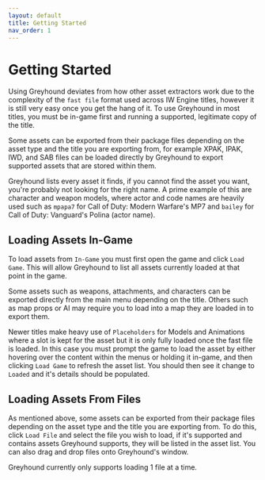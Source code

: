 ```yaml
---
layout: default
title: Getting Started
nav_order: 1
---
```


# Getting Started


Using Greyhound deviates from how other asset extractors work due to the complexity of the `fast file` format used across IW Engine titles, however it is still very easy once you get the hang of it. To use Greyhound in most titles, you must be in-game first and running a supported, legitimate copy of the title.

Some assets can be exported from their package files depending on the asset type and the title you are exporting from, for example XPAK, IPAK, IWD, and SAB files can be loaded directly by Greyhound to export supported assets that are stored within them.

Greyhound lists every asset it finds, if you cannot find the asset you want, you're probably not looking for the right name. A prime example of this are character and weapon models, where actor and code names are heavily used such as `mpapa7` for Call of Duty: Modern Warfare's MP7 and `bailey` for Call of Duty: Vanguard's Polina (actor name).

## Loading Assets In-Game

To load assets from `In-Game` you must first open the game and click `Load Game`. This will allow Greyhound to list all assets currently loaded at that point in the game.

Some assets such as weapons, attachments, and characters can be exported directly from the main menu depending on the title. Others such as map props or AI may require you to load into a map they are loaded in to export them.

Newer titles make heavy use of `Placeholders` for Models and Animations where a slot is kept for the asset but it is only fully loaded once the fast file is loaded. In this case you must prompt the game to load the asset by either hovering over the content within the menus or holding it in-game, and then clicking `Load Game` to refresh the asset list. You should then see it change to `Loaded` and it's details should be populated.

## Loading Assets From Files

As mentioned above, some assets can be exported from their package files depending on the asset type and the title you are exporting from. To do this, click `Load File` and select the file you wish to load, if it's supported and contains assets Greyhound supports, they will be listed in the asset list. You can also drag and drop files onto Greyhound's window.

Greyhound currently only supports loading 1 file at a time.